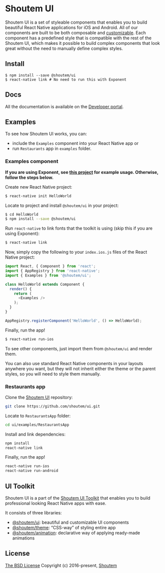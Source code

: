 # Shoutem UI

Shoutem UI is a set of styleable components that enables you to build beautiful React Native applications for iOS and Android. All of our components are built to be both composable and [customizable](http://github.com/shoutem/theme). Each component has a predefined style that is compatible with the rest of the Shoutem UI, which makes it possible to build complex components that look great without the need to manually define complex styles.

## Install

```
$ npm install --save @shoutem/ui
$ react-native link # No need to run this with Exponent
```

## Docs

All the documentation is available on the [Developer portal](http://shoutem.github.io/docs/ui-toolkit/introduction).

## Examples

To see how Shoutem UI works, you can:

- include the `Examples` component into your React Native app or
- run `Restaurants` app in `examples` folder.

### Examples component

**If you are using Exponent, see [this
project](https://github.com/exponentjs/shoutem-example/blob/master/main.js)
for example usage. Otherwise, follow the steps below.**

Create new React Native project:

```bash
$ react-native init HelloWorld
```

Locate to project and install `@shoutem/ui` in your project:

```bash
$ cd HelloWorld
$ npm install --save @shoutem/ui
```

Run `react-native` to link fonts that the toolkit is using (skip this if
you are using Exponent):

```bash
$ react-native link
```

Now, simply copy the following to your `index.ios.js` files of the React Native project:

```JavaScript
import React, { Component } from 'react';
import { AppRegistry } from 'react-native';
import { Examples } from '@shoutem/ui';

class HelloWorld extends Component {
  render() {
    return (
      <Examples />
    );
  }
}

AppRegistry.registerComponent('HelloWorld', () => HelloWorld);
```

Finally, run the app!

```bash
$ react-native run-ios
```

To see other components, just import them from `@shoutem/ui` and render them.

You can also use standard React Native components in your layouts anywhere you want, but they will not inherit either the theme or the parent styles, so you will need to style them manually.


### Restaurants app

Clone the [Shoutem UI](https://github.com/shoutem/ui) repository:

```bash
git clone https://github.com/shoutem/ui.git
```

Locate to `RestaurantsApp` folder:

```bash
cd ui/examples/RestaurantsApp
```

Install and link dependencies:

```bash
npm install
react-native link
```

Finally, run the app!

```bash
react-native run-ios
react-native run-android
```

## UI Toolkit

Shoutem UI is a part of the [Shoutem UI Toolkit](https://shoutem.github.io/ui/) that enables you to build professional looking React Native apps with ease.

It consists of three libraries:

- [@shoutem/ui](https://github.com/shoutem/ui): beautiful and customizable UI components
- [@shoutem/theme](https://github.com/shoutem/theme): “CSS-way” of styling entire app
- [@shoutem/animation](https://github.com/shoutem/animation): declarative way of applying ready-made  animations

## License

[The BSD License](https://opensource.org/licenses/BSD-3-Clause)
Copyright (c) 2016-present, [Shoutem](http://shoutem.github.io)


